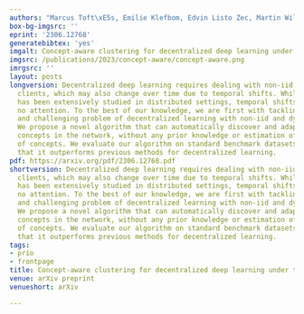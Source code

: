 ```yaml
---
authors: "Marcus Toft\xE5s, Emilie Klefbom, Edvin Listo Zec, Martin Willbo, Olof Mogren"
box-bg-imgsrc: ''
eprint: '2306.12768'
generatebibtex: 'yes'
imgalt: Concept-aware clustering for decentralized deep learning under temporal shift
imgsrc: /publications/2023/concept-aware/concept-aware.png
imrgsrc: ''
layout: posts
longversion: Decentralized deep learning requires dealing with non-iid data across
  clients, which may also change over time due to temporal shifts. While non-iid data
  has been extensively studied in distributed settings, temporal shifts have received
  no attention. To the best of our knowledge, we are first with tackling the novel
  and challenging problem of decentralized learning with non-iid and dynamic data.
  We propose a novel algorithm that can automatically discover and adapt to the evolving
  concepts in the network, without any prior knowledge or estimation of the number
  of concepts. We evaluate our algorithm on standard benchmark datasets and demonstrate
  that it outperforms previous methods for decentralized learning.
pdf: https://arxiv.org/pdf/2306.12768.pdf
shortversion: Decentralized deep learning requires dealing with non-iid data across
  clients, which may also change over time due to temporal shifts. While non-iid data
  has been extensively studied in distributed settings, temporal shifts have received
  no attention. To the best of our knowledge, we are first with tackling the novel
  and challenging problem of decentralized learning with non-iid and dynamic data.
  We propose a novel algorithm that can automatically discover and adapt to the evolving
  concepts in the network, without any prior knowledge or estimation of the number
  of concepts. We evaluate our algorithm on standard benchmark datasets and demonstrate
  that it outperforms previous methods for decentralized learning.
tags:
- prio
- frontpage
title: Concept-aware clustering for decentralized deep learning under temporal shift
venue: arXiv preprint
venueshort: arXiv

---
```

